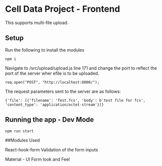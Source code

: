 # Cell Data Project - Frontend
This supports multi-file upload.

## Setup
Run the following to install the modules
```
npm i 
```
Navigate to /src/upload/upload.js line 171 and change the port to reflect the port of the server wher efile is to be uploaded.
```
req.open("POST", "http://localhost:8000/");
```
The request parameters sent to the server are as follows:

```
{'file': [{'filename': 'Test.fcs', 'body': b'test file for fcs', 'content_type': 'application/octet-stream'}]}
```

## Running the app - Dev Mode

```
npm run start 
```

##Modules Used

React-hook-form
Validation of the form inputs

Material - UI
Form look and Feel

